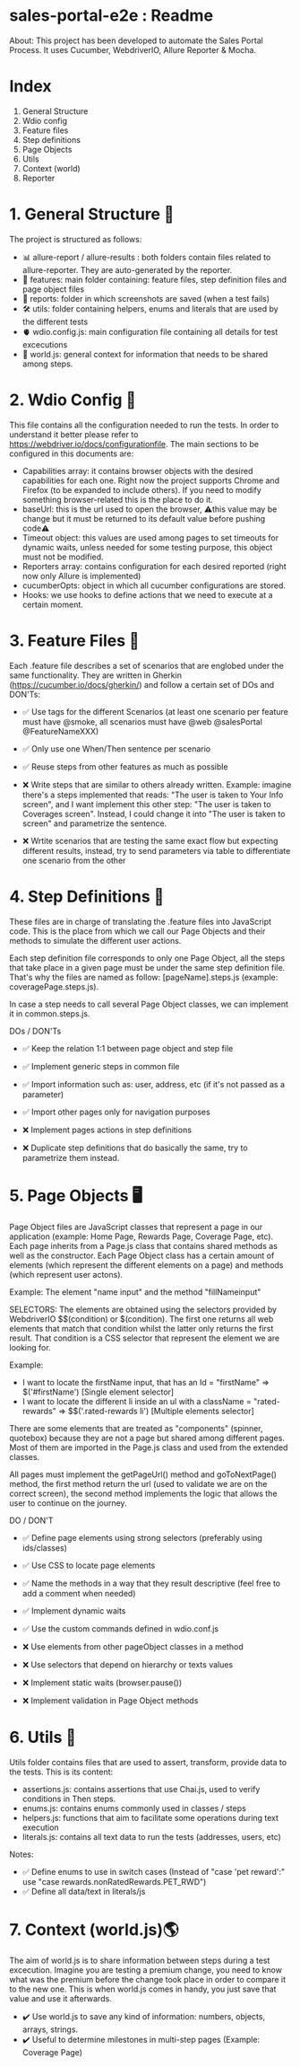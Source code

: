 # sales-portal-e2e : Readme


About: This project has been developed to automate the Sales Portal Process. It uses Cucumber, WebdriverIO, Allure Reporter & Mocha.  
  
#  Index
  1. General Structure 
  2. Wdio config
  3. Feature files 
  4. Step definitions 
  5. Page Objects 
  6. Utils 
  7. Context (world)
  8. Reporter 
  
  # 1. General Structure 💾
  
  The project is structured as follows: 
  - 📊 allure-report / allure-results : both folders contain files related to allure-reporter. They are auto-generated by the reporter. 
  - 🔋 features: main folder containing: feature files, step definition files and page object files 
  - 📸 reports: folder in which screenshots are saved (when a test fails)
  - 🛠 utils: folder containing helpers, enums and literals that are used by the different tests
  - 🫀 wdio.config.js: main configuration file containing all details for test excecutions
  - 🧠 world.js: general context for information that needs to be shared among steps. 
  
  # 2. Wdio Config 🧠
  
  This file contains all the configuration needed to run the tests. In order to understand it better please refer to https://webdriver.io/docs/configurationfile. The main sections to be configured in this documents are: 
  
  - Capabilities array: it contains browser objects with the desired capabilities for each one. Right now the project supports Chrome and Firefox (to be expanded to include others). If you need to modify something browser-related this is the place to do it. 
  - baseUrl: this is the url used to open the browser, ⚠️this value may be change but it must be returned to its default value before pushing code⚠️
  - Timeout object: this values are used among pages to set timeouts for dynamic waits, unless needed for some testing purpose, this object must not be modified. 
  - Reporters array: contains configuration for each desired reported (right now only Allure is implemented)
  - cucumberOpts: object in which all cucumber configurations are stored.
  - Hooks: we use hooks to define actions that we need to execute at a certain moment.
  
  # 3. Feature Files 📑
  
  Each .feature file describes a set of scenarios that are englobed under the same functionality. They are written in Gherkin (https://cucumber.io/docs/gherkin/) and follow a certain set of DOs and DON'Ts: 
  
  - ✅ Use tags for the different Scenarios (at least one scenario per feature must have @smoke, all scenarios must have @web @salesPortal @FeatureNameXXX)
  - ✅ Only use one When/Then sentence per scenario
  - ✅ Reuse steps from other features as much as possible 
  
  - ❌ Write steps that are similar to others already written. Example: imagine there's a steps implemented that reads: "The user is taken to Your Info screen", and I want implement this other step: "The user is taken to Coverages screen". Instead, I could change it into "The user is taken to <page> screen" and parametrize the sentence. 
  - ❌ Wrtite scenarios that are testing the same exact flow but expecting different results, instead, try to send parameters via table to differentiate one scenario from the other 
  
  # 4. Step Definitions 💬
  
  These files are in charge of translating the .feature files into JavaScript code. This is the place from which we call our Page Objects and their methods to simulate the different user actions. 
  
  Each step definition file corresponds to only one Page Object, all the steps that take place in a given page must be under the same step definition file. That's why the files are named as follow: [pageName].steps.js (example: coveragePage.steps.js).
  
  In case a step needs to call several Page Object classes, we can implement it in common.steps.js. 
  
  DOs / DON'Ts
  
  - ✅ Keep the relation 1:1 between page object and step file 
  - ✅ Implement generic steps in common file 
  - ✅ Import information such as: user, address, etc (if it's not passed as a parameter) 
  - ✅ Import other pages only for navigation purposes 
  
  - ❌ Implement pages actions in step definitions 
  - ❌ Duplicate step definitions that do basically the same, try to parametrize them instead. 
  
  # 5. Page Objects 🖥
  
  Page Object files are JavaScript classes that represent a page in our application (example: Home Page, Rewards Page, Coverage Page, etc). Each page inherits from a Page.js class that contains shared methods as well as the constructor. Each Page Object class has a certain amount of elements (which represent the different elements on a page) and methods (which represent user actons). 
  
  Example: The element "name input" and the method "fillNameinput" 
  
  SELECTORS: The elements are obtained using the selectors provided by WebdriverIO $$(condition) or $(condition). The first one returns all web elements that match that condition whilst the latter only returns the first result. That condition is a CSS selector that represent the element we are looking for. 
  
  Example: 
  - I want to locate the firstName input, that has an Id = "firstName" => $('#firstName') [Single element selector]
  - I want to locate the different li inside an ul with a className = "rated-rewards" => $$('.rated-rewards li') [Multiple elements selector]
  
  There are some elements that are treated as "components" (spinner, quotebox) because they are not a page but shared among different pages. Most of them are imported in the Page.js class and used from the extended classes. 
  
  All pages must implement the getPageUrl() method and goToNextPage() method, the first method return the url (used to validate we are on the correct screen), the second method implements the logic that allows the user to continue on the journey. 
  
  DO / DON'T 
  
  - ✅ Define page elements using strong selectors (preferably using ids/classes)
  - ✅ Use CSS to locate page elements 
  - ✅ Name the methods in a way that they result descriptive (feel free to add a comment when needed) 
  - ✅ Implement dynamic waits 
  - ✅ Use the custom commands defined in wdio.conf.js
  
  - ❌ Use elements from other pageObject classes in a method 
  - ❌ Use selectors that depend on hierarchy or texts values 
  - ❌ Implement static waits (browser.pause())
  - ❌ Implement validation in Page Object methods 
  
  # 6. Utils 🧰
  
  Utils folder contains files that are used to assert, transform, provide data to the tests. This is its content: 
  
  - assertions.js: contains assertions that use Chai.js, used to verify conditions in Then steps. 
  - enums.js: contains enums commonly used in classes / steps 
  - helpers.js: functions that aim to facilitate some operations during text execution 
  - literals.js: contains all text data to run the tests (addresses, users, etc) 
 
 Notes:
  - ✅ Define enums to use in switch cases (Instead of "case 'pet reward':" use "case rewards.nonRatedRewards.PET_RWD")
  - ✅ Define all data/text in literals/js
  
  # 7. Context (world.js)🌎
  
  The aim of world.js is to share information between steps during a test excecution. Imagine you are testing a premium change, you need to know what was the premium before the change took place in order to compare it to the new one. This is when world.js comes in handy, you just save that value and use it afterwards. 
  
  - ✔️ Use world.js to save any kind of information: numbers, objects, arrays, strings. 
  - ✔️ Useful to determine milestones in multi-step pages (Example: Coverage Page) 
